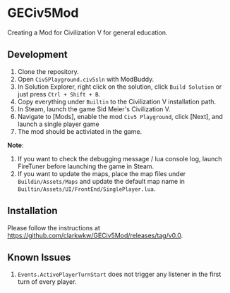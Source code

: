 # GECiv5Mod
Creating a Mod for Civilization V for general education.

## Development
1. Clone the repository.
2. Open `Civ5Playground.civ5sln` with ModBuddy.
3. In Solution Explorer, right click on the solution, click `Build Solution` or just press `Ctrl + Shift + B`.
4. Copy everything under `Builtin` to the Civilization V installation path.
5. In Steam, launch the game Sid Meier's Civilization V.
6. Navigate to [Mods], enable the mod `Civ5 Playground`, click [Next], and launch a single player game
7. The mod should be activiated in the game.

**Note**: 
1. If you want to check the debugging message / lua console log, launch FireTuner before launching the game in Steam.
2. If you want to update the maps, place the map files under `Buildin/Assets/Maps` and update the default map name in `Builtin/Assets/UI/FrontEnd/SinglePlayer.lua`.

## Installation
Please follow the instructions at https://github.com/clarkwkw/GECiv5Mod/releases/tag/v0.0.

## Known Issues
1. `Events.ActivePlayerTurnStart` does not trigger any listener in the first turn of every player.

